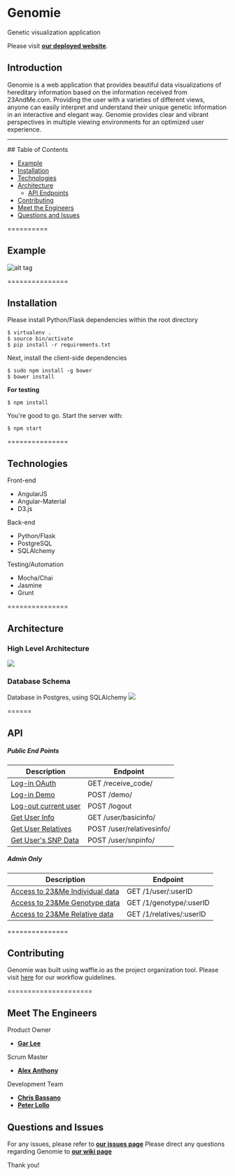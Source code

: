 # Genomie
Genetic visualization application

Please visit [**our deployed website**](http://genomie.herokuapp.com).

## Introduction 

Genomie is a web application that provides beautiful data visualizations of hereditary information based on the information received from 23AndMe.com. Providing the user with a varieties of different views, anyone can easily interpret and understand their unique genetic information in an interactive and elegant way. Genomie provides clear and vibrant perspectives in multiple viewing environments for an optimized user experience. 

<hr>
## Table of Contents

  - [Example](#example)
  - [Installation](#installation)
  - [Technologies](#technologies)
  - [Architecture](#architecture)
  	- [API Endpoints](#api)
  - [Contributing](#contributing)
  - [Meet the Engineers](#meet-the-engineers)
  - [Questions and Issues](#questions-and-issues)

==========
## Example
![alt tag](http://i67.tinypic.com/2wce5wl.gif)

===============
## Installation
Please install Python/Flask dependencies within the root directory
```
$ virtualenv .
$ source bin/activate
$ pip install -r requirements.txt
```

Next, install the client-side dependencies
```
$ sudo npm install -g bower
$ bower install
```
**For testing**
```
$ npm install
```

You're good to go. Start the server with:
```
$ npm start
```

===============
## Technologies
Front-end
- AngularJS 
- Angular-Material
- D3.js

Back-end
- Python/Flask
- PostgreSQL
- SQLAlchemy

Testing/Automation
- Mocha/Chai
- Jasmine
- Grunt

===============
## Architecture
### High Level Architecture
![](http://i64.tinypic.com/2zpp661.png)

### Database Schema
Database in Postgres, using SQLAlchemy
![](http://i68.tinypic.com/23i6plz.jpg)

======
## API
##### Public End Points
|Description|Endpoint|
|---|---|
|[Log-in OAuth](routing.md#get-receive_code)|GET /receive_code/|
|[Log-in Demo](routing.md#post-demo)|POST /demo/|
|[Log-out current user](routing.md#post-logout)|POST /logout|
|[Get User Info](routing.md#get-userbasicinfo)|GET /user/basicinfo/|
|[Get User Relatives](routing.md#post-userrelativesinfo)|POST /user/relativesinfo/|
|[Get User's SNP Data](routing.md#post-usersnpinfo)|POST /user/snpinfo/|

##### Admin Only
|Description|Endpoint|
|---|---|
|[Access to 23&Me Individual data](routing.md#get-1useruserid)|GET /1/user/:userID|
|[Access to 23&Me Genotype data](routing.md#get-1genotypeuserid)|GET /1/genotype/:userID|
|[Access to 23&Me Relative data](routing.md#get-1relativesuserid)|GET /1/relatives/:userID|

===============
## Contributing
Genomie was built using waffle.io as the project organization tool.
Please visit [here](gitflow.md) for our workflow guidelines.

=====================
## Meet The Engineers
Product Owner 
- [**Gar Lee**](https://github.com/LeeGar)

Scrum Master 
- [**Alex Anthony**](https://github.com/alexanthony813)

Development Team 
- [**Chris Bassano**](https://github.com/christo4b)
- [**Peter Lollo**](https://github.com/Peterlollo)

## Questions and Issues
For any issues, please refer to [**our issues page**](https://github.com/ThunderousFigs/Genomes/issues)
Please direct any questions regarding Genomie to [**our wiki page**](https://github.com/ThunderousFigs/Genomes/wiki)

Thank you!

